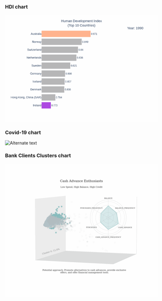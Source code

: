 ### HDI chart
<img src="gifs/animated_bar_chart3.gif" alt="Alternate text" width="700"/>


### Covid-19 chart
<img src="gifs/covid_19.gif" alt="Alternate text" width="700"/>


### Bank Clients Clusters chart
<img src="../Bank_Clients_Clustering/assets/Bank_clients_data.gif" alt="Alternate text" width="700"/>

